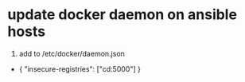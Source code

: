 # update docker daemon on ansible hosts

1. add to /etc/docker/daemon.json
  - { "insecure-registries": ["cd:5000"] }
